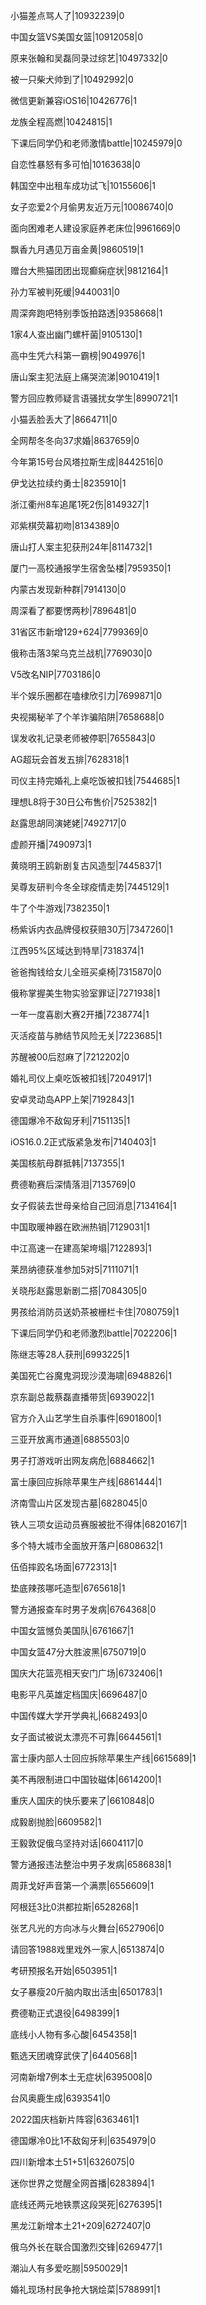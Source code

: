 小猫差点骂人了|10932239|0

中国女篮VS美国女篮|10912058|0

原来张翰和吴磊同录过综艺|10497332|0

被一只柴犬帅到了|10492992|0

微信更新兼容iOS16|10426776|1

龙族全程高燃|10424815|1

下课后同学仍和老师激情battle|10245979|0

自恋性暴怒有多可怕|10163638|0

韩国空中出租车成功试飞|10155606|1

女子恋爱2个月偷男友近万元|10086740|0

面向困难老人建设家庭养老床位|9961669|0

飘香九月遇见万亩金黄|9860519|1

赠台大熊猫团团出现癫痫症状|9812164|1

孙力军被判死缓|9440031|0

周深奔跑吧特别季饭拍路透|9358668|1

1家4人查出幽门螺杆菌|9105130|1

高中生凭六科第一霸榜|9049976|1

唐山案主犯法庭上痛哭流涕|9010419|1

警方回应教师疑言语骚扰女学生|8990721|1

小猫丢脸丢大了|8664711|0

全网帮冬冬向37求婚|8637659|0

今年第15号台风塔拉斯生成|8442516|0

伊戈达拉续约勇士|8235910|1

浙江衢州8车追尾1死2伤|8149327|1

邓紫棋荧幕初吻|8134389|0

唐山打人案主犯获刑24年|8114732|1

厦门一高校通报学生宿舍坠楼|7959350|1

内蒙古发现新种群|7914130|0

周深看了都要愣两秒|7896481|0

31省区市新增129+624|7799369|0

俄称击落3架乌克兰战机|7769030|0

V5改名NIP|7703186|0

半个娱乐圈都在嗑棣欣引力|7699871|0

央视揭秘羊了个羊诈骗陷阱|7658688|0

误发收礼记录老师被停职|7655843|0

AG超玩会首发五排|7628318|1

司仪主持完婚礼上桌吃饭被扣钱|7544685|1

理想L8将于30日公布售价|7525382|1

赵露思胡同演姥姥|7492717|0

虚颜开播|7490973|1

黄晓明王鸥新剧复古风造型|7445837|1

吴尊友研判今冬全球疫情走势|7445129|1

牛了个牛游戏|7382350|1

杨紫诉内衣品牌侵权获赔30万|7347260|1

江西95%区域达到特旱|7318374|1

爸爸掏钱给女儿全班买桌椅|7315870|0

俄称掌握美生物实验室罪证|7271938|1

一年一度喜剧大赛2开播|7238774|1

灭活疫苗与肺结节风险无关|7223685|1

苏醒被00后怼麻了|7212202|0

婚礼司仪上桌吃饭被扣钱|7204917|1

安卓灵动岛APP上架|7192843|1

德国爆冷不敌匈牙利|7151135|1

iOS16.0.2正式版紧急发布|7140403|1

美国核航母群抵韩|7137355|1

费德勒赛后深情落泪|7135769|0

女子假装去世母亲给自己回消息|7134164|1

中国取暖神器在欧洲热销|7129031|1

中江高速一在建高架垮塌|7122893|1

莱昂纳德获准参加5对5|7111071|1

关晓彤赵露思新剧二搭|7084305|0

男孩给消防员送奶茶被栅栏卡住|7080759|1

下课后同学仍和老师激烈battle|7022206|1

陈继志等28人获刑|6993225|1

美国死亡谷魔鬼洞现沙漠海啸|6948826|1

京东副总裁蔡磊直播带货|6939022|1

官方介入山艺学生自杀事件|6901800|1

三亚开放离市通道|6885503|0

男子打游戏听出网友病危|6884662|1

富士康回应拆除苹果生产线|6861444|1

济南雪山片区发现古墓|6828045|0

铁人三项女运动员赛服被批不得体|6820167|1

多个特大城市全面放开落户|6808632|1

伍佰摔跤名场面|6772313|1

垫底辣孩哪吒造型|6765618|1

警方通报查车时男子发病|6764368|0

中国女篮憾负美国队|6761667|1

中国女篮47分大胜波黑|6750719|0

国庆大花篮亮相天安门广场|6732406|1

电影平凡英雄定档国庆|6696487|0

中国传媒大学开学典礼|6682493|0

女子面试被说太漂亮不可靠|6644561|1

富士康内部人士回应拆除苹果生产线|6615689|1

美不再限制进口中国钕磁体|6614200|1

重庆人国庆的快乐要来了|6610848|0

成毅剧抛脸|6609582|1

王毅敦促俄乌坚持对话|6604117|0

警方通报违法整治中男子发病|6586838|1

周菲戈好声音第一个满票|6556609|1

阿根廷3比0洪都拉斯|6528268|1

张艺凡光的方向冰与火舞台|6527906|0

请回答1988戏里戏外一家人|6513874|0

考研预报名开始|6503951|1

女子暴瘦20斤脑内取出活虫|6501783|1

费德勒正式退役|6498399|1

底线小人物有多心酸|6454358|1

甄选天团魂穿武侠了|6440568|1

河南新增7例本土无症状|6395008|0

台风奥鹿生成|6393541|0

2022国庆档新片阵容|6363461|1

德国爆冷0比1不敌匈牙利|6354979|0

四川新增本土51+51|6326075|0

迷你世界之觉醒全网首播|6283894|1

底线还两元地铁票这段哭死|6276395|1

黑龙江新增本土21+209|6272407|0

俄乌外长在联合国激烈交锋|6269477|1

潮汕人有多爱吃朥|5950029|1

婚礼现场村民争抢大锅烩菜|5788991|1

